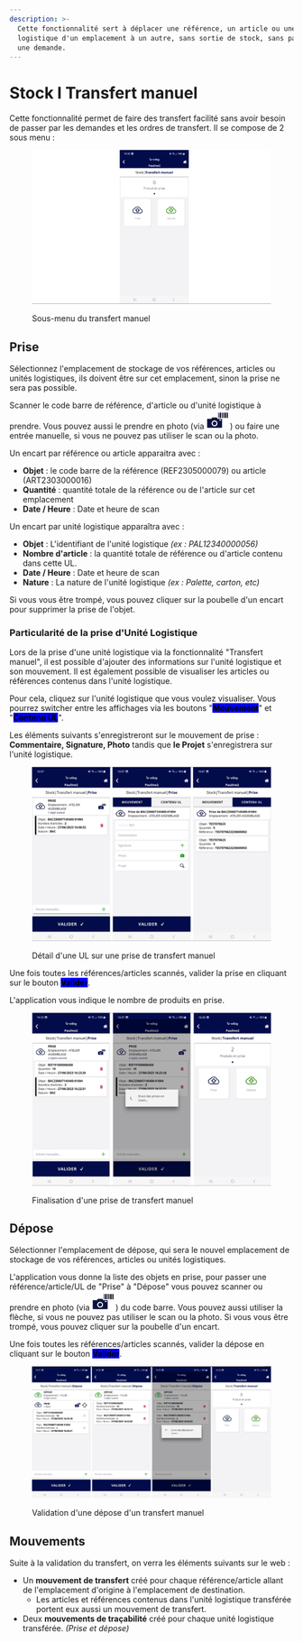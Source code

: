 ```yaml
---
description: >-
  Cette fonctionnalité sert à déplacer une référence, un article ou une unité
  logistique d'un emplacement à un autre, sans sortie de stock, sans passer par
  une demande.
---
```


# Stock I Transfert manuel

Cette fonctionnalité permet de faire des transfert facilité sans avoir besoin de passer par les demandes et les ordres de transfert. Il se compose de 2 sous menu :&#x20;

<figure><img src="../../.gitbook/assets/Capture d’écran 2023-06-27 164926.png" alt=""><figcaption><p>Sous-menu du transfert manuel</p></figcaption></figure>

## Prise

Sélectionnez l'emplacement de stockage de vos références, articles ou unités logistiques, ils doivent être sur cet emplacement, sinon la prise ne sera pas possible.

Scanner le code barre de référence, d'article ou d'unité logistique à prendre. Vous pouvez aussi le prendre en photo (via ![](<../../.gitbook/assets/Capture d’écran 2023-04-18 à 14.37.51.png>)) ou faire une entrée manuelle, si vous ne pouvez pas utiliser le scan ou la photo.

Un encart par référence ou article apparaitra avec :&#x20;

* **Objet** : le code barre de la référence (REF2305000079) ou article (ART2303000016)
* **Quantité** : quantité totale de la référence ou de l'article sur cet emplacement
* **Date / Heure** : Date et heure de scan

Un encart par unité logistique apparaîtra avec :&#x20;

* **Objet** : L'identifiant de l'unité logistique _(ex : PAL12340000056)_
* **Nombre d'article** : la quantité totale de référence ou d'article contenu dans cette UL.&#x20;
* **Date / Heure** : Date et heure de scan
* **Nature** : La nature de l'unité logistique _(ex : Palette, carton, etc)_

Si vous vous être trompé, vous pouvez cliquer sur la poubelle d'un encart pour supprimer la prise de l'objet.

### Particularité de la prise d'Unité Logistique

Lors de la prise d'une unité logistique via la fonctionnalité "Transfert manuel", il est possible d'ajouter des informations sur l'unité logistique et son mouvement. Il est également possible de visualiser les articles ou références contenus dans l'unité logistique.

Pour cela, cliquez sur l'unité logistique que vous voulez visualiser. Vous pourrez switcher entre les affichages via les boutons "<mark style="background-color:blue;">**Mouvement**</mark>" et "<mark style="background-color:blue;">**Contenu UL**</mark>".

Les éléments suivants s'enregistreront sur le mouvement de prise : **Commentaire, Signature, Photo** tandis que **le Projet** s'enregistrera sur l'unité logistique.

<figure><img src="../../.gitbook/assets/Capture d’écran 2023-06-27 161107.png" alt=""><figcaption><p>Détail d'une UL sur une prise de transfert manuel</p></figcaption></figure>

Une fois toutes les références/articles scannés, valider la prise en cliquant sur le bouton <mark style="background-color:blue;">**Valider**</mark>.

L'application vous indique le nombre de produits en prise.

<figure><img src="../../.gitbook/assets/Capture d’écran 2023-06-27 162926.png" alt=""><figcaption><p>Finalisation d'une prise de transfert manuel</p></figcaption></figure>

## Dépose

Sélectionner l'emplacement de dépose, qui sera le nouvel emplacement de stockage de vos références, articles ou unités logistiques.

L'application vous donne la liste des objets en prise, pour passer une référence/article/UL de "Prise" à "Dépose" vous pouvez scanner ou prendre en photo (via ![](<../../.gitbook/assets/Capture d’écran 2023-04-18 à 14.37.51.png>)) du code barre. Vous pouvez aussi utiliser la flèche, si vous ne pouvez pas utiliser le scan ou la photo. Si vous vous être trompé, vous pouvez cliquer sur la poubelle d'un encart.

Une fois toutes les références/articles scannés, valider la dépose en cliquant sur le bouton <mark style="background-color:blue;">**Valider**</mark>.

<figure><img src="../../.gitbook/assets/Capture d’écran 2023-06-27 163457.png" alt=""><figcaption><p>Validation d'une dépose d'un transfert manuel</p></figcaption></figure>

## Mouvements

Suite à la validation du transfert, on verra les éléments suivants sur le web :&#x20;

* Un **mouvement de transfert** créé pour chaque référence/article allant de l'emplacement d'origine à l'emplacement de destination.
  * Les articles et références contenus dans l'unité logistique transférée portent eux aussi un mouvement de transfert.
* Deux **mouvements de traçabilité** créé pour chaque unité logistique transférée. _(Prise et dépose)_
